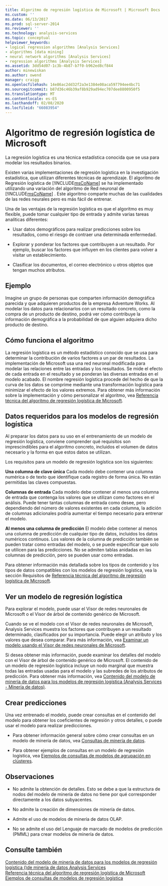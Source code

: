 ```yaml
---
title: Algoritmo de regresión logística de Microsoft | Microsoft Docs
ms.custom: ''
ms.date: 06/13/2017
ms.prod: sql-server-2014
ms.reviewer: ''
ms.technology: analysis-services
ms.topic: conceptual
helpviewer_keywords:
- logical regression algorithms [Analysis Services]
- algorithms [data mining]
- neural network algorithms [Analysis Services]
- regression algorithms [Analysis Services]
ms.assetid: 3dd54d07-1c3b-4b87-b7f0-b962ed8cf844
author: minewiskan
ms.author: owend
manager: craigg
ms.openlocfilehash: 14e86ac2dd32f2a3e1384e08aca597794ee4bc71
ms.sourcegitcommit: b87d36c46b39af8b929ad94ec707dee8800950f5
ms.translationtype: MT
ms.contentlocale: es-ES
ms.lasthandoff: 02/08/2020
ms.locfileid: "66083954"
---
```

# <a name="microsoft-logistic-regression-algorithm"></a>Algoritmo de regresión logística de Microsoft
  La regresión logística es una técnica estadística conocida que se usa para modelar los resultados binarios.  
  
 Existen varias implementaciones de regresión logística en la investigación estadística, que utilizan diferentes técnicas de aprendizaje. El algoritmo de Regresión logística de [!INCLUDE[msCoName](../../includes/msconame-md.md)] se ha implementado utilizando una variación del algoritmo de Red neuronal de [!INCLUDE[msCoName](../../includes/msconame-md.md)] . Este algoritmo comparte muchas de las cualidades de las redes neurales pero es más fácil de entrenar.  
  
 Una de las ventajas de la regresión logística es que el algoritmo es muy flexible, puede tomar cualquier tipo de entrada y admite varias tareas analíticas diferentes:  
  
-   Usar datos demográficos para realizar predicciones sobre los resultados, como el riesgo de contraer una determinada enfermedad.  
  
-   Explorar y ponderar los factores que contribuyen a un resultado. Por ejemplo, buscar los factores que influyen en los clientes para volver a visitar un establecimiento.  
  
-   Clasificar los documentos, el correo electrónico u otros objetos que tengan muchos atributos.  
  
## <a name="example"></a>Ejemplo  
 Imagine un grupo de personas que comparten información demográfica parecida y que adquieren productos de la empresa Adventure Works. Al modelar los datos para relacionarlos con un resultado concreto, como la compra de un producto de destino, podrá ver cómo contribuye la información demográfica a la probabilidad de que alguien adquiera dicho producto de destino.  
  
## <a name="how-the-algorithm-works"></a>Cómo funciona el algoritmo  
 La regresión logística es un método estadístico conocido que se usa para determinar la contribución de varios factores a un par de resultados. La implementación de Microsoft usa una red neuronal modificada para modelar las relaciones entre las entradas y los resultados. Se mide el efecto de cada entrada en el resultado y se ponderan las diversas entradas en el modelo acabado. El nombre regresión logística procede del hecho de que la curva de los datos se comprime mediante una transformación logística para minimizar el efecto de los valores extremos. Para obtener más información sobre la implementación y cómo personalizar el algoritmo, vea [Referencia técnica del algoritmo de regresión logística de Microsoft](microsoft-logistic-regression-algorithm-technical-reference.md).  
  
## <a name="data-required-for-logistic-regression-models"></a>Datos requeridos para los modelos de regresión logística  
 Al preparar los datos para su uso en el entrenamiento de un modelo de regresión logística, conviene comprender qué requisitos son imprescindibles para el algoritmo concreto, incluidos el volumen de datos necesario y la forma en que estos datos se utilizan.  
  
 Los requisitos para un modelo de regresión logística son los siguientes:  
  
 **Una columna de clave única** Cada modelo debe contener una columna numérica o de texto que identifique cada registro de forma única. No están permitidas las claves compuestas.  
  
 **Columnas de entrada** Cada modelo debe contener al menos una columna de entrada que contenga los valores que se utilizan como factores en el análisis. Puede tener tantas columnas de entrada como desee, pero dependiendo del número de valores existentes en cada columna, la adición de columnas adicionales podría aumentar el tiempo necesario para entrenar el modelo.  
  
 **Al menos una columna de predicción** El modelo debe contener al menos una columna de predicción de cualquier tipo de datos, incluidos los datos numéricos continuos. Los valores de la columna de predicción también se pueden tratar como entradas del modelo, o se puede especificar que solo se utilicen para las predicciones. No se admiten tablas anidadas en las columnas de predicción, pero se pueden usar como entradas.  
  
 Para obtener información más detallada sobre los tipos de contenido y los tipos de datos compatibles con los modelos de regresión logística, vea la sección Requisitos de [Referencia técnica del algoritmo de regresión logística de Microsoft](microsoft-logistic-regression-algorithm-technical-reference.md).  
  
## <a name="viewing-a-logistic-regression-model"></a>Ver un modelo de regresión logística  
 Para explorar el modelo, puede usar el Visor de redes neuronales de Microsoft o el Visor de árbol de contenido genérico de Microsoft.  
  
 Cuando se ve el modelo con el Visor de redes neuronales de Microsoft, Analysis Services muestra los factores que contribuyen a un resultado determinado, clasificados por su importancia. Puede elegir un atributo y los valores que desea comparar. Para más información, vea [Examinar un modelo usando el Visor de redes neuronales de Microsoft](browse-a-model-using-the-microsoft-neural-network-viewer.md).  
  
 Si desea obtener más información, puede examinar los detalles del modelo con el Visor de árbol de contenido genérico de Microsoft. El contenido de un modelo de regresión logística incluye un nodo marginal que muestra todas las entradas usadas para el modelo y las subredes de los atributos de predicción. Para obtener más información, vea [Contenido del modelo de minería de datos para los modelos de regresión logística &#40;Analysis Services - Minería de datos&#41;](mining-model-content-for-logistic-regression-models.md).  
  
## <a name="creating-predictions"></a>Crear predicciones  
 Una vez entrenado el modelo, puede crear consultas en el contenido del modelo para obtener los coeficientes de regresión y otros detalles, o puede usar el modelo para realizar predicciones.  
  
-   Para obtener información general sobre cómo crear consultas en un modelo de minería de datos, vea [Consultas de minería de datos](data-mining-queries.md).  
  
-   Para obtener ejemplos de consultas en un modelo de regresión logística, vea [Ejemplos de consultas de modelos de agrupación en clústeres](clustering-model-query-examples.md).  
  
## <a name="remarks"></a>Observaciones  
  
-   No admite la obtención de detalles. Esto se debe a que la estructura de nodos del modelo de minería de datos no tiene por qué corresponder directamente a los datos subyacentes.  
  
-   No admite la creación de dimensiones de minería de datos.  
  
-   Admite el uso de modelos de minería de datos OLAP.  
  
-   No se admite el uso del Lenguaje de marcado de modelos de predicción (PMML) para crear modelos de minería de datos.  
  
## <a name="see-also"></a>Consulte también  
 [Contenido del modelo de minería de datos para los modelos de regresión logística &#40;&#41;de minería de datos Analysis Services](mining-model-content-for-logistic-regression-models.md)   
 [Referencia técnica del algoritmo de regresión logística de Microsoft](microsoft-logistic-regression-algorithm-technical-reference.md)   
 [Ejemplos de consultas de modelos de regresión logística](logistic-regression-model-query-examples.md)  
  
  
